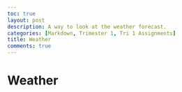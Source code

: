 ```yaml
---
toc: true
layout: post
description: A way to look at the weather forecast.
categories: [Markdown, Trimester 1, Tri 1 Assignments]
title: Weather
comments: true
---
```


# Weather

 <div> 
    <object type="text/html" data="https://www.google.com/" width="800px" height="600px" style="overflow:auto">
    </object>
 </div>